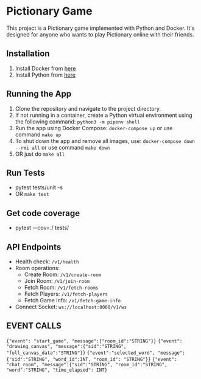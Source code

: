 # Pictionary Game

This project is a Pictionary game implemented with Python and Docker. It's designed for anyone who wants to play Pictionary online with their friends.

## Installation

1. Install Docker from [here](https://www.docker.com/products/docker-desktop/)
2. Install Python from [here](https://www.python.org/downloads/)

## Running the App

1. Clone the repository and navigate to the project directory.
2. If not running in a container, create a Python virtual environment using the following command: `python3 -m pipenv shell`
3. Run the app using Docker Compose: `docker-compose up` or use command `make up`
4. To shut down the app and remove all images, use: `docker-compose down --rmi all` or use command `make down`
5. OR just do `make all`

## Run Tests

- pytest tests/unit -s
- OR `make test`

## Get code coverage

- pytest --cov=./ tests/

## API Endpoints

- Health check: `/v1/health`
- Room operations:
  - Create Room: `/v1/create-room`
  - Join Room: `/v1/join-room`
  - Fetch Room: `/v1/fetch-rooms`
  - Fetch Players: `/v1/fetch-players`
  - Fetch Game Info: `/v1/fetch-game-info`
- Connect Socket:  `ws://localhost:8000/v1/ws`

## EVENT CALLS
`{"event": "start_game", "message":{"room_id":"STRING"}}` 
`{"event": "drawing_canvas", "message":{"sid":"STRING", "full_canvas_data":"STRING"}}`
`{"event":"selected_word", "message": {"sid":"STRING", "word_id":INT, "room_id": "STRING"}}`
`{"event": "chat_room", "message":{"sid":"STRING", "room_id":"STRING", "word":"STRING", "time_elapsed": INT}`

